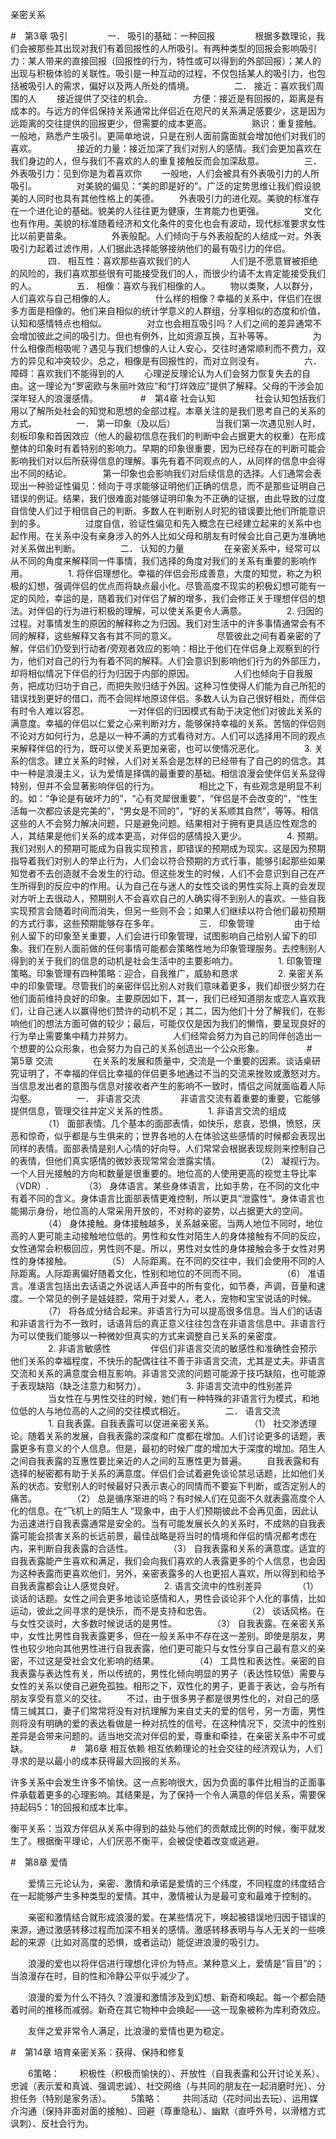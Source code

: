 亲密关系


#　第3章 吸引 
　　 
　　一． 吸引的基础：一种回报 
　　 
　　根据多数理论，我们会被那些其出现对我们有着回报性的人所吸引。有两种类型的回报会影响吸引力：某人带来的直接回报（回报性的行为，特性或可以得到的外部回报）；某人的出现与积极体验的关联性。吸引是一种互动的过程，不仅包括某人的吸引力，也包括被吸引人的需求，偏好以及两人所处的情境。 
　　 
　　二． 接近：喜欢我们周围的人 
　　接近提供了交往的机会。 
　　 
　　方便：接近是有回报的，距离是有成本的。与远方的伴侣保持关系通常比伴侣近在咫尺的关系满足感要少，这是因为远距离的交往提供的回报更少，但需要的成本更高。 
　　 
　　熟识：重复接触。一般地，熟悉产生吸引。更简单地说，只是在别人面前露面就会增加他们对我们的喜欢。 
　　 
　　接近的力量：接近加深了我们对别人的感情。我们会更加喜欢在我们身边的人，但与我们不喜欢的人的重复接触反而会加深敌意。 
　　 
　　三． 外表吸引力：见到你是为着喜欢你 
　　一般地，人们会被具有外表吸引力的人所吸引。 
　　 
　　对美貌的偏见：“美的即是好的”。广泛的定势思维让我们假设貌美的人同时也具有其他性格上的美德。
　　外表吸引力的进化观。美貌的标准存在一个进化论的基础。貌美的人往往更为健康，生育能力也更强。 
　　 
　　文化也有作用。美貌的标准随着经济和文化条件的变化也会有波动，现代标准要求女性比以前更苗条。 
　　 
　　外表般配。人们倾向于与外表般配的人结成一对。外表吸引力起着过滤作用，人们据此选择能够接纳他们的最有吸引力的伴侣。 
　　 
　　四． 相互性：喜欢那些喜欢我们的人 
　　 
　　人们是不愿意冒被拒绝的风险的，我们喜欢那些很有可能接受我们的人，而很少约请不太肯定能接受我们的人。
　　 
　　五． 相像：喜欢与我们相像的人。 
　　物以类聚，人以群分，人们喜欢与自己相像的人。 
　　 
　　什么样的相像？幸福的关系中，伴侣们在很多方面是相像的。他们来自相似的统计学意义的人群组，分享相似的态度和价值，认知和感情特点也相似。 
　　 
　　对立也会相互吸引吗？人们之间的差异通常不会增加彼此之间的吸引力。但也有例外，比如资源互换，互补等等。 
　　 
　　为什么相像而相吸呢？遇见与我们想像的人让人安心，交往时通常顺利而不费力，双方的异见和冲突较少。总之，相像是有回报性的，而对立则没有。 
　　 
　　六． 障碍：喜欢我们不能得到的人 
　　心理逆反理论认为人们会努力恢复失去的自由。这一理论为“罗密欧与朱丽叶效应”和“打烊效应”提供了解释。父母的干涉会加深年轻人的浪漫感情。
　　 
　　 
#　第4章 社会认知 
　　 
　　社会认知包括我们用以了解所处社会的知觉和思想的全部过程。本章关注的是我们思考自己的关系的方式。 
　　 
　　一． 第一印象（及以后） 
　　 
　　当我们第一次遇见别人时，刻板印象和首因效应（他人的最初信息在我们的判断中会占据更大的权重）在形成整体的印象时有着特别的影响力。早期的印象很重要，因为已经存在的判断可能会影响我们对以后所获得信息的理解。事先有着不同观点的人，从同样的信息中会得出不同的结论。 
　　 
　第一印象也会影响我们对后续信息的选择。人们通常会表现出一种验证性偏见：倾向于寻求能够证明他们正确的信息，而不是那些证明自己错误的例证。结果，我们很难面对能够证明印象为不正确的证据，由此导致的过度自信使人们过于相信自己的判断。多数人在判断别人时犯的错误要比他们所能意识到的多。 
　　 
　　过度自信，验证性偏见和先入概念在已经建立起来的关系中也起作用。在关系中没有亲身涉入的外人比如父母和朋友有时候会比自己更为准确地对关系做出判断。 
　　 
　　二． 认知的力量 
　　 
　　在亲密关系中，经常可以从不同的角度来解释同一件事情，我们选择的角度对我们的关系有重要的影响作用。 
　　 
　　1. 将伴侣理想化。幸福的伴侣会形成善意，大度的知觉，称之为积极的幻想，强调伴侣的优点而将缺点最小化。尽管高度不现实的积极幻想可能有一定的风险，幸运的是，随着我们对伴侣了解的增多，我们会修正关于理想伴侣的想法。对伴侣的行为进行积极的理解，可以使关系更令人满意。 
　　 
　　2. 归因的过程。对事情发生的原因的解释称之为归因。我们对生活中的许多事情通常会有不同的解释，这些解释又各有其不同的意义。 
　　 
　　尽管彼此之间有着亲密的了解，伴侣们仍受到行动者/旁观者效应的影响：相比于他们在伴侣身上观察到的行为，他们对自己的行为有着不同的解释。人们会意识到影响他们行为的外部压力，却将相似情况下伴侣的行为归因于内部的原因。 
　　 
　　人们也倾向于自我服务，把成功归功于自己，而把失败归结于外因。这种习性使得人们能为自己所犯的错误找到更好的借口，而不会同样地原谅伴侣。多数人认为自己很好相处，而伴侣有时令人难以容忍。 
　　 
　　一对伴侣的归因模式有助于决定他们对彼此关系的满意度。幸福的伴侣以仁爱之心来判断对方，能够保持幸福的关系。苦恼的伴侣则不论对方如何行为，总是以一种不满的方式看待对方。人们可以选择用不同的观点来解释伴侣的行为，既可以使关系更加亲密，也可以使情况恶化。 
　　 
　　3. 关系的信念。建立关系的时候，人们对关系会是怎样的已经带有了自己的的信念。其中一种是浪漫主义，认为爱情是择偶的最重要的基础。相信浪漫会使伴侣关系显得特别，但并不会显著影响伴侣的行为。 
　　 
　　相比之下，有些观念是明显不利的。如：“争论是有破坏力的”，“心有灵犀很重要”，“伴侣是不会改变的”，“性生活每一次都应该是完美的”，“男女是不同的”，“好的关系顺其自然”，等等。相信这些的人不会努力解决问题，只是避免问题。结果相对于拥有更具适应性观念的人，其结果是他们关系的成本更高，对伴侣的感情投入更少。 
　　 
　　4. 预期。我们对别人的预期可能成为自我实现预言，即错误的预期成为现实。这是因为预期指导着我们对别人的举止行为，人们会以符合预期的方式行事，能够引起那些如果知觉者不去创造就不会发生的行动。但这些发生的时候，人们不会意识到自己在产生所得到的反应中的作用。认为自己在与迷人的女性交谈的男性实际上真的会发现对方听上去很动人，预期别人不会喜欢自己的人确实得不到别人的喜欢。一些自我实现预言会随着时间而消失，但另一些则不会；如果人们继续以符合他们最初预期的方式行事，这些预期能够存在多年。 
　　 
　　三． 印象管理 
　　 
　　由于给别人留下的印象至关重要，人们会进行印象管理，试图影响自己给别人留下的印象。我们在别人面前做的任何事情可能都会策略性地为印象管理服务。去控制别人得到的关于我们的信息的动机是社会生活中的主要影响力。 
　　 
　　1. 印象管理策略。印象管理有四种策略：迎合，自我推广，威胁和恳求 
　　 
　　2. 亲密关系中的印象管理。尽管我们的亲密伴侣比别人对我们意味着更多，我们却很少努力在他们面前维持良好的印象。主要原因如下，其一，我们已经知道朋友或恋人喜欢我们，让自己迷人以赢得他们赞许的动机不足；其二，因为他们十分了解我们，在影响他们的想法方面可做的较少；最后，可能仅仅是因为我们的懒惰，要呈现良好的行为举止需要集中精力并努力。 
　　 
　　人们经常会努力为自己的同伴创造出一个想要的公众形象，也会努力为自己的关系创造出一个公众形象。 
　　 
　　 
#　第5章 交流 
　　 
　　在关系的发展和质量中，交流是一个重要的因素。谈话桌研究证明了，不幸福的伴侣比幸福的伴侣更多地通过不当的交流来挫败或激怒对方。当信息发出者的意图与信息对接收者产生的影响不一致时，情侣之间就面临着人际沟壑。 
　　 
　　一． 非语言交流 
　　 
　　非语言交流有着重要的重要，它能够提供信息，管理交往并定义关系的性质。 
　　 
　　1. 非语言交流的组成 
　　 
　　（1） 面部表情。几个基本的面部表情，如快乐，悲哀，恐惧，愤怒，厌恶和惊奇，似乎都是与生俱来的；世界各地的人在体验这些感情的时候都会表现出同样的表情。面部表情是别人心情的好向导。人们常常会根据表现规则来控制自己的表情，但他们真实感情的微妙表现常常会泄露实情。 
　　 
　　（2） 凝视行为。一个人目光接触的方向和数量是很重要的。地位高的人使用更高的视觉主导比率（VDR）. 
　　 
　　（3） 身体语言。某些身体语言，比如手势，在不同的文化中有着不同的含义。身体语言比面部表情更难控制，所以更具“泄露性”。身体语言也能揭示身份，地位高的人常采用开放的，不对称的姿势，以占据更大的空间。 
　　 
　　（4） 身体接触。身体接触越多，关系越亲密。当两人地位不同时，地位高的人更可能主动接触地位低的。男性和女性对陌生人的身体接触有不同的反应，女性通常会积极回应，男性则不是。所以，男性对女性的身体接触会多于女性对男性的身体接触。 
　　 
　　（5） 人际距离。在不同的交往中，我们会使用不同的人际距离。人际距离偏好随着文化，性别和地位的不同而不同。 
　　 
　　（6） 准语言。准语言包括出去话语之外说话人声音中的所有变化，如节奏，声调，音量和速度。一个常见的例子是娃娃腔，常用于对爱人，老人，宠物和宝宝说话的时候。 
　　 
　　（7） 将各成分结合起来。非语言行为可以提高很多信息。当人们的话语和非语言行为不一致时，话语背后的真正意义往往包含在非语言信息中。非语言行为可以使我们能够以一种微妙但真实的方式来调整自己关系的亲密度。 
　　 
　　2. 非语言敏感性 
　　 
　　伴侣们非语言交流的敏感性和准确性会预示他们关系的幸福程度，不快乐的配偶往往不善于非语言交流，尤其是丈夫。非语言交流和关系的满意度会相互影响。非语言交流的问题可能源于技巧缺陷，也可能源于表现缺陷（缺乏注意力和努力）。 
　　 
　　3. 非语言交流中的性别差异 
　　 
　　当女性在与男性交往的时候，她们有一种特殊的非语言行为模式，和地位低的人与地位高的人之间的交往模式相近。 
　　 
　　二． 语言交流 
　　 
　　1. 自我表露。自我表露可以促进亲密关系。 
　　 
　　（1） 社交渗透理论。随着关系的发展，自我表露的深度和广度都在增加。人们讨论更多的话题，表露更多有意义的个人信息。但是，最初的时候广度的增加大于深度的增加。陌生人之间自我表露的互惠性要比亲近的人之间的互惠性更为普遍。 
　　自我表露和有选择的秘密都有助于关系的满意度。伴侣们会试着避免谈论禁忌话题，比如他们关系的状态。安慰别人的时候最好只表示衷心的同情而不要妄下判断，或否定别人的痛苦。 
　　 
　　（2） 总是循序渐进的吗？有时候人们在见面不久就表露高度个人化的信息。在“飞机上的陌生人 ”现象中，由于人们预期彼此不会再见面，因此认为迅速进行自我表露通常是安全的。当有可能发展长久的关系时，不成熟的自我表露可能会损害关系的长远前景，最佳战略是将当时的情境和伴侣的情况都考虑在内，来判断自我表露的合适性。 
　　 
　　（3） 自我表露和关系的满意度。适宜的自我表露能产生喜欢和满足，我们会向我们喜欢的人表露更多的个人信息，也会因为这种表露而更喜欢他们，另外，亲密表露多的人也更招人喜欢，所以得到和给予自我表露都会让人感觉良好。 
　　 
　　2. 语言交流中的性别差异 
　　 
　　（1） 谈话的话题。女性之间会更多地谈论感情和人，男性会谈论非个人化的事情，比如运动，彼此之间寻求的是快乐，而不是支持和忠告。 
　　 
　　（2） 谈话风格。在与女性交谈时，大多数时候说话的是男性。 
　　 
　　（3） 自我表露。在亲密关系中，女性比男性自我表露更多，但在一般关系中不存在这一差别。即使是朋友，男性也较少地向其他男性进行自我表露，他们更可能只与女性分享自己最有意义的亲密，不过这是受社会文化影响的结果。 
　　 
　　（4） 工具性和表达性。亲密的自我表露与表达性有关，所以传统的，男性化倾向明显的男子（表达性较低）需要与女性的关系以使自己避免孤独。相形之下，双性化的男子，更善于表达，会与所有朋友享受有意义的交往。 
　　不过，由于很多男子都是很男性化的，对自己的感情三缄其口，妻子们常常将没有对抗理解为来自丈夫的爱的信号，另一方面，男性则将没有明确的爱的表达看做是一种对抗性的信号。在这种情况下，交流中的性别差异是会带来问题的。适当地交流对伴侣的爱，尊重和牵挂，在亲密关系中不可或缺。 
　　
　　 
#　第6章 相互依赖
相互依赖理论的社会交往的经济观认为，人们寻求的是以最小的成本获得最大回报的关系。

许多关系中会发生许多不愉快。这一点影响很大，因为负面的事件比相当的正面事件承载着更多的心理影响。其结果是，为了保持一个令人满意的伴侣关系，需要保持起码5：1的回报和成本比率。

衡平关系：当双方伴侣从关系中得到的益处与他们的贡献成比例的时候，衡平就发生了。根据衡平理论，人们厌恶不衡平，会被促使着改变或逃避。

 

#　第8章 爱情

　　爱情三元论认为，亲密、激情和承诺是爱情的三个纬度，不同程度的纬度结合在一起能够产生多种类型的爱情。其中，激情被认为是最可变和最难于控制的。

　　亲密和激情结合就形成浪漫的爱。在某些情况下，唤起被错误地归因于错误的来源，通过激感转移过程而加深不相关的感情。激感转移表明与与人无关的一些唤起的来源（比如对高度的恐惧，或者运动）能促进浪漫的吸引力。

　　浪漫的爱也以将伴侣进行理想化评价为特点。某种意义上，爱情是“盲目”的；当浪漫存在时，目的性和冷静公平似乎减少了。

　　浪漫的爱为什么不持久？浪漫和激情涉及到幻想、新奇和唤起。每一个都会随着时间的推移而减弱。新奇在其它物种中会唤起——这一现象被称为库利奇效应。

　　友伴之爱非常令人满足，比浪漫的爱情也更为稳定。

 

#　第14章 培育亲密关系：获得、保持和修复

　　6策略：
 　　积极性（积极而愉快的）、开放性（自我表露和公开讨论关系）、忠诚（表示爱和真诚、强调忠诚）、社交网络（与共同的朋友在一起消磨时光）、分担任务（特别是家务活）。
　　5策略：
 　　共同活动（花时间出去玩）、运用媒介沟通（保持非面对面的接触）、回避（尊重隐私）、幽默（直呼外号，以滑稽方式讽刺）、反社会行为。